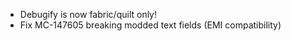- Debugify is now fabric/quilt only!
- Fix MC-147605 breaking modded text fields (EMI compatibility)
